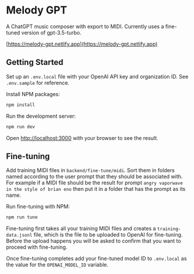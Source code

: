 # Melody GPT

A ChatGPT music composer with export to MIDI. Currently uses a fine-tuned version of gpt-3.5-turbo.

[https://melody-gpt.netlify.app](https://melody-gpt.netlify.app)

## Getting Started

Set up an `.env.local` file with your OpenAI API key and organization ID. See `.env.sample` for reference.

Install NPM packages:

```bash
npm install
```

Run the development server:

```bash
npm run dev
```

Open [http://localhost:3000](http://localhost:3000) with your browser to see the result.

## Fine-tuning

Add training MIDI files in `backend/fine-tune/midi`. Sort them in folders named according to the user prompt that they should be associated with. For example if a MIDI file should be the result for prompt `angry vaporwave in the style of brian eno` then put it in a folder that has the prompt as its name.

Run fine-tuning with NPM:

```bash
npm run tune
```

Fine-tuning first takes all your training MIDI files and creates a `training-data.jsonl` file, which is the file to be uploaded to OpenAI for fine-tuning. Before the upload happens you will be asked to confirm that you want to proceed with fine-tuning.

Once fine-tuning completes add your fine-tuned model ID to `.env.local` as the value for the `OPENAI_MODEL_ID` variable.
